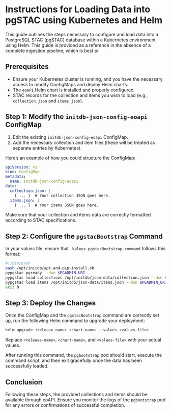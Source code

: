 
# Instructions for Loading Data into pgSTAC using Kubernetes and Helm

This guide outlines the steps necessary to configure and load data into a PostgreSQL STAC (pgSTAC) database within a Kubernetes environment using Helm. This guide is provided as a reference in the absence of a complete ingestion pipeline, which is best pr

## Prerequisites

- Ensure your Kubernetes cluster is running, and you have the necessary access to modify ConfigMaps and deploy Helm charts.
- The `eoAPI` Helm chart is installed and properly configured.
- STAC records for the collection and items you wish to load (e.g., `collection.json` and `items.json`).

## Step 1: Modify the `initdb-json-config-eoapi` ConfigMap

1. Edit the existing `initdb-json-config-eoapi` ConfigMap.  
2. Add the necessary collection and item files (these will be treated as separate entries by Kubernetes).

Here’s an example of how you could structure the ConfigMap:

```yaml
apiVersion: v1
kind: ConfigMap
metadata:
  name: initdb-json-config-eoapi
data:
  collection.json: |
    { ... }  # Your collection JSON goes here.
  items.json: |
    { ... }  # Your items JSON goes here.
```

Make sure that your collection and items data are correctly formatted according to STAC specifications.

## Step 2: Configure the `pgstacBootstrap` Command

In your values file, ensure that `.Values.pgstacBootstrap.command` follows this format:

```bash
#!/bin/bash
bash /opt/initdb/apt-and-pip-install.sh
pypgstac pgready --dsn $PGADMIN_URI
pypgstac load collections /opt/initdb/json-data/collection.json --dsn $PGADMIN_URI --method insert_ignore
pypgstac load items /opt/initdb/json-data/items.json --dsn $PGADMIN_URI --method insert_ignore
exit 0
```

## Step 3: Deploy the Changes

Once the ConfigMap and the `pgstacBootstrap` command are correctly set up, run the following Helm command to upgrade your deployment:

```bash
helm upgrade <release-name> <chart-name> --values <values-file>
```

Replace `<release-name>`, `<chart-name>`, and `<values-file>` with your actual values.

After running this command, the `pgbootstrap` pod should start, execute the command script, and then exit gracefully once the data has been successfully loaded.

## Conclusion

Following these steps, the provided collections and items should be available through eoAPI. Ensure you monitor the logs of the `pgbootstrap` pod for any errors or confirmations of successful completion.
